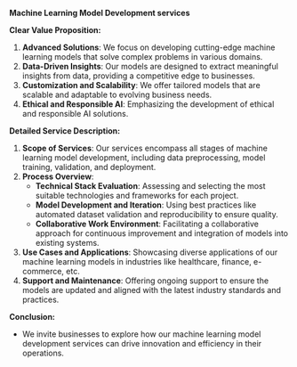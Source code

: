 **Machine Learning Model Development services**

**Clear Value Proposition:**
1. **Advanced Solutions**: We focus on developing cutting-edge machine learning models that solve complex problems in various domains.
2. **Data-Driven Insights**: Our models are designed to extract meaningful insights from data, providing a competitive edge to businesses.
3. **Customization and Scalability**: We offer tailored models that are scalable and adaptable to evolving business needs.
4. **Ethical and Responsible AI**: Emphasizing the development of ethical and responsible AI solutions.

**Detailed Service Description:**
1. **Scope of Services**: Our services encompass all stages of machine learning model development, including data preprocessing, model training, validation, and deployment.
2. **Process Overview**:
   - **Technical Stack Evaluation**: Assessing and selecting the most suitable technologies and frameworks for each project.
   - **Model Development and Iteration**: Using best practices like automated dataset validation and reproducibility to ensure quality.
   - **Collaborative Work Environment**: Facilitating a collaborative approach for continuous improvement and integration of models into existing systems.
3. **Use Cases and Applications**: Showcasing diverse applications of our machine learning models in industries like healthcare, finance, e-commerce, etc.
4. **Support and Maintenance**: Offering ongoing support to ensure the models are updated and aligned with the latest industry standards and practices.

**Conclusion:**
- We invite businesses to explore how our machine learning model development services can drive innovation and efficiency in their operations.
